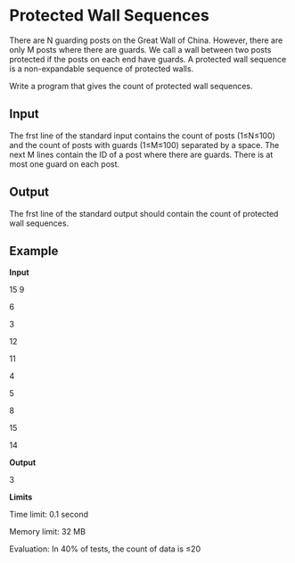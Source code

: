 # Protected Wall Sequences

There are N guarding posts on the Great Wall of China.
However, there are only M posts where there are guards.
We call a wall between two posts protected if the posts on each end have guards.
A protected wall sequence is a non-expandable sequence of protected walls.

Write a program that gives the count of protected wall sequences.

## Input

The frst line of the standard input contains the count of posts (1≤N≤100) and the count of posts with guards (1≤M≤100) separated by a space.
The next M lines contain the ID of a post where there are guards.
There is at most one guard on each post.

## Output

The frst line of the standard output should contain the count of protected wall sequences.

## Example

**Input**

15 9

6

3

12

11

4

5

8

15

14

**Output**

3

**Limits**

Time limit: 0.1 second

Memory limit: 32 MB

Evaluation: In 40% of tests, the count of data is ≤20
